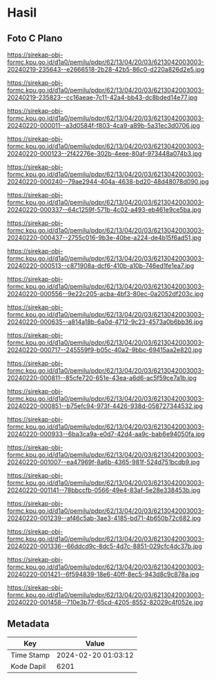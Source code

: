 # Hasil

## Foto C Plano

https://sirekap-obj-formc.kpu.go.id/d1a0/pemilu/pdpr/62/13/04/20/03/6213042003003-20240219-235643--e2666518-2b28-42b5-86c0-d220a826d2e5.jpg

https://sirekap-obj-formc.kpu.go.id/d1a0/pemilu/pdpr/62/13/04/20/03/6213042003003-20240219-235823--cc16aeae-7c11-42a4-bb43-dc8bded14e77.jpg

https://sirekap-obj-formc.kpu.go.id/d1a0/pemilu/pdpr/62/13/04/20/03/6213042003003-20240220-000011--a3d0584f-f803-4ca9-a89b-5a31ec3d0706.jpg

https://sirekap-obj-formc.kpu.go.id/d1a0/pemilu/pdpr/62/13/04/20/03/6213042003003-20240220-000123--2f42276e-302b-4eee-80af-973448a074b3.jpg

https://sirekap-obj-formc.kpu.go.id/d1a0/pemilu/pdpr/62/13/04/20/03/6213042003003-20240220-000240--79ae2944-404a-4638-bd20-48d48078d090.jpg

https://sirekap-obj-formc.kpu.go.id/d1a0/pemilu/pdpr/62/13/04/20/03/6213042003003-20240220-000337--64c1259f-571b-4c02-a493-eb461e9ce5ba.jpg

https://sirekap-obj-formc.kpu.go.id/d1a0/pemilu/pdpr/62/13/04/20/03/6213042003003-20240220-000437--2755c016-9b3e-40be-a224-de4b15f6ad51.jpg

https://sirekap-obj-formc.kpu.go.id/d1a0/pemilu/pdpr/62/13/04/20/03/6213042003003-20240220-000513--c871908a-dcf6-410b-a10b-746ed1fe1ea7.jpg

https://sirekap-obj-formc.kpu.go.id/d1a0/pemilu/pdpr/62/13/04/20/03/6213042003003-20240220-000556--9e22c205-acba-4bf3-80ec-0a2052df203c.jpg

https://sirekap-obj-formc.kpu.go.id/d1a0/pemilu/pdpr/62/13/04/20/03/6213042003003-20240220-000635--a814a18b-6a0d-4712-9c23-4573a0b6bb36.jpg

https://sirekap-obj-formc.kpu.go.id/d1a0/pemilu/pdpr/62/13/04/20/03/6213042003003-20240220-000717--245559f9-b05c-40a2-9bbc-69415aa2e820.jpg

https://sirekap-obj-formc.kpu.go.id/d1a0/pemilu/pdpr/62/13/04/20/03/6213042003003-20240220-000811--85cfe720-651e-43ea-a6d6-ac5f59ce7a1b.jpg

https://sirekap-obj-formc.kpu.go.id/d1a0/pemilu/pdpr/62/13/04/20/03/6213042003003-20240220-000851--b75efc94-973f-4426-938d-058727344532.jpg

https://sirekap-obj-formc.kpu.go.id/d1a0/pemilu/pdpr/62/13/04/20/03/6213042003003-20240220-000933--6ba3ca9a-e0d7-42d4-aa9c-bab6e94050fa.jpg

https://sirekap-obj-formc.kpu.go.id/d1a0/pemilu/pdpr/62/13/04/20/03/6213042003003-20240220-001007--ea47969f-8a6b-4365-981f-524d751bcdb9.jpg

https://sirekap-obj-formc.kpu.go.id/d1a0/pemilu/pdpr/62/13/04/20/03/6213042003003-20240220-001141--78bbccfb-0566-49e4-83af-5e28e338453b.jpg

https://sirekap-obj-formc.kpu.go.id/d1a0/pemilu/pdpr/62/13/04/20/03/6213042003003-20240220-001239--af46c5ab-3ae3-4185-bd71-4b650b72c682.jpg

https://sirekap-obj-formc.kpu.go.id/d1a0/pemilu/pdpr/62/13/04/20/03/6213042003003-20240220-001336--66ddcd9c-8dc5-4d7c-8851-029cfc4dc37b.jpg

https://sirekap-obj-formc.kpu.go.id/d1a0/pemilu/pdpr/62/13/04/20/03/6213042003003-20240220-001421--6f594839-18e6-40ff-8ec5-943d8c9c878a.jpg

https://sirekap-obj-formc.kpu.go.id/d1a0/pemilu/pdpr/62/13/04/20/03/6213042003003-20240220-001458--710e3b77-65cd-4205-8552-82029c4f052e.jpg


## Metadata

| Key        | Value               |
| ---------- | ------------------- |
| Time Stamp | 2024-02-20 01:03:12 |
| Kode Dapil | 6201                |



